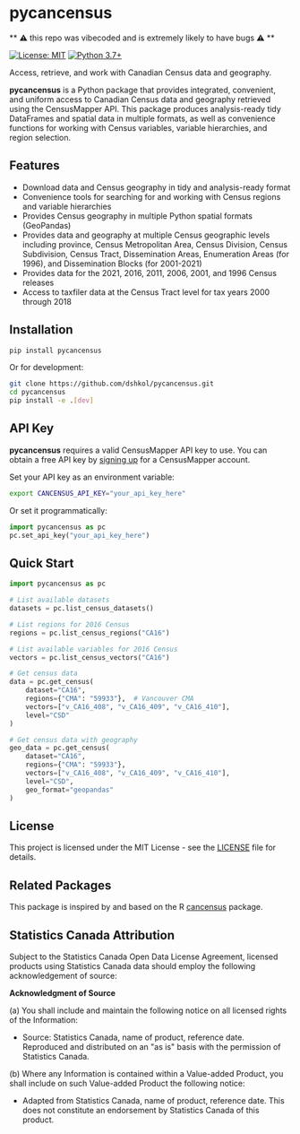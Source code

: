 # pycancensus

** :warning: this repo was vibecoded and is extremely likely to have bugs :warning: **


[![License: MIT](https://img.shields.io/badge/License-MIT-yellow.svg)](https://opensource.org/licenses/MIT)
[![Python 3.7+](https://img.shields.io/badge/python-3.7+-blue.svg)](https://www.python.org/downloads/)

Access, retrieve, and work with Canadian Census data and geography.

**pycancensus** is a Python package that provides integrated, convenient, and uniform access to Canadian Census data and geography retrieved using the CensusMapper API. This package produces analysis-ready tidy DataFrames and spatial data in multiple formats, as well as convenience functions for working with Census variables, variable hierarchies, and region selection.

## Features

* Download data and Census geography in tidy and analysis-ready format
* Convenience tools for searching for and working with Census regions and variable hierarchies  
* Provides Census geography in multiple Python spatial formats (GeoPandas)
* Provides data and geography at multiple Census geographic levels including province, Census Metropolitan Area, Census Division, Census Subdivision, Census Tract, Dissemination Areas, Enumeration Areas (for 1996), and Dissemination Blocks (for 2001-2021)
* Provides data for the 2021, 2016, 2011, 2006, 2001, and 1996 Census releases
* Access to taxfiler data at the Census Tract level for tax years 2000 through 2018

## Installation

```bash
pip install pycancensus
```

Or for development:

```bash
git clone https://github.com/dshkol/pycancensus.git
cd pycancensus
pip install -e .[dev]
```

## API Key

**pycancensus** requires a valid CensusMapper API key to use. You can obtain a free API key by [signing up](https://censusmapper.ca/users/sign_up) for a CensusMapper account. 

Set your API key as an environment variable:

```bash
export CANCENSUS_API_KEY="your_api_key_here"
```

Or set it programmatically:

```python
import pycancensus as pc
pc.set_api_key("your_api_key_here")
```

## Quick Start

```python
import pycancensus as pc

# List available datasets
datasets = pc.list_census_datasets()

# List regions for 2016 Census
regions = pc.list_census_regions("CA16")

# List available variables for 2016 Census  
vectors = pc.list_census_vectors("CA16")

# Get census data
data = pc.get_census(
    dataset="CA16",
    regions={"CMA": "59933"},  # Vancouver CMA
    vectors=["v_CA16_408", "v_CA16_409", "v_CA16_410"],
    level="CSD"
)

# Get census data with geography
geo_data = pc.get_census(
    dataset="CA16", 
    regions={"CMA": "59933"},
    vectors=["v_CA16_408", "v_CA16_409", "v_CA16_410"],
    level="CSD",
    geo_format="geopandas"
)
```

## License

This project is licensed under the MIT License - see the [LICENSE](LICENSE) file for details.

## Related Packages

This package is inspired by and based on the R [cancensus](https://github.com/mountainMath/cancensus) package.

## Statistics Canada Attribution

Subject to the Statistics Canada Open Data License Agreement, licensed products using Statistics Canada data should employ the following acknowledgement of source:

**Acknowledgment of Source**

(a) You shall include and maintain the following notice on all licensed rights of the Information:

- Source: Statistics Canada, name of product, reference date. Reproduced and distributed on an "as is" basis with the permission of Statistics Canada.

(b) Where any Information is contained within a Value-added Product, you shall include on such Value-added Product the following notice:

- Adapted from Statistics Canada, name of product, reference date. This does not constitute an endorsement by Statistics Canada of this product.
